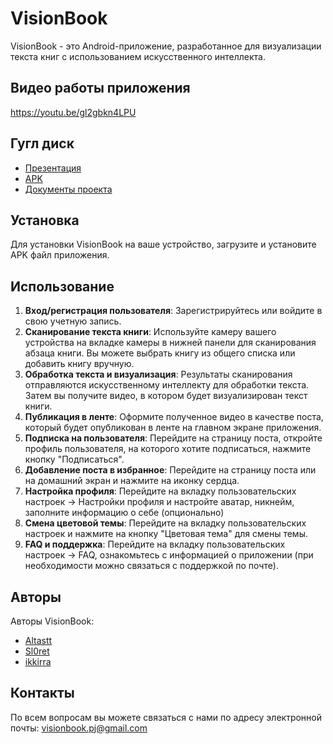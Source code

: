 # VisionBook

VisionBook - это Android-приложение, разработанное для визуализации текста книг с использованием искусственного интеллекта.

## Видео работы приложения
https://youtu.be/gl2gbkn4LPU

## Гугл диск 
- [Презентация](https://drive.google.com/drive/folders/1Bvw5DmZyGm4_xLwOG3VcRFXso1Qudnf4?usp=sharing)
- [APK](https://drive.google.com/drive/folders/13QI2_chyeswbQbYnXAIjqPj-H7pImoy5?usp=sharing)
- [Документы проекта](https://drive.google.com/drive/folders/1aqwfq-vE9pCX91H6lt5jKp_YLRIYcBXb?usp=sharing)

## Установка

Для установки VisionBook на ваше устройство, загрузите и установите APK файл приложения.

## Использование

1. **Вход/регистрация пользователя**: Зарегистрируйтесь или войдите в свою учетную запись.
2. **Сканирование текста книги**: Используйте камеру вашего устройства на вкладке камеры в нижней панели для сканирования абзаца книги. Вы можете выбрать книгу из общего списка или добавить книгу вручную.
3. **Обработка текста и визуализация**: Результаты сканирования отправляются искусственному интеллекту для обработки текста. Затем вы получите видео, в котором будет визуализирован текст книги.
4. **Публикация в ленте**: Оформите полученное видео в качестве поста, который будет опубликован в ленте на главном экране приложения.
5. **Подписка на пользователя**: Перейдите на страницу поста, откройте профиль пользователя, на которого хотите подписаться, нажмите кнопку "Подписаться".
6. **Добавление поста в избранное**: Перейдите на страницу поста или на домашний экран и нажмите на иконку сердца.
7. **Настройка профиля**: Перейдите на вкладку пользовательских настроек -> Настройки профиля и настройте аватар, никнейм, заполните информацию о себе (опционально) 
8. **Смена цветовой темы**: Перейдите на вкладку пользовательских настроек и нажмите на кнопку "Цветовая тема" для смены темы.
9. **FAQ и поддержка**: Перейдите на вкладку пользовательских настроек -> FAQ, ознакомьтесь с информацией о приложении (при необходимости можно связаться с поддержкой по почте).

## Авторы

Авторы VisionBook:
- [Altastt](https://github.com/Altastt)
- [Sl0ret](https://github.com/Sl0ret)
- [ikkirra](https://github.com/Kira255)

## Контакты

По всем вопросам вы можете связаться с нами по адресу электронной почты: visionbook.pj@gmail.com
